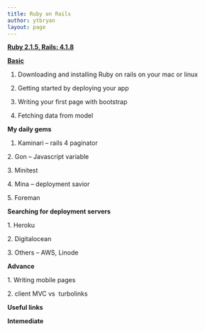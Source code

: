 ```yaml
---
title: Ruby on Rails
author: ytbryan
layout: page
---
```

<span style="text-decoration: underline;"><strong>Ruby 2.1.5, Rails: 4.1.8</strong></span>

<span style="text-decoration: underline;"><strong>Basic</strong></span>

1. Downloading and installing Ruby on rails on your mac or linux

2. Getting started by deploying your app

3. Writing your first page with bootstrap

4. Fetching data from model

**My daily gems**

1. Kaminari &#8211; rails 4 paginator

<p class="repo-list-description">
  <p>
    2. Gon &#8211; Javascript variable
  </p>
  
  <p>
    3. Minitest
  </p>
  
  <p>
    4. Mina &#8211; deployment savior
  </p>
  
  <p>
    5. Foreman
  </p>
  
  <p>
    <strong>Searching for deployment servers</strong>
  </p>
  
  <p>
    1. Heroku
  </p>
  
  <p>
    2. Digitalocean
  </p>
  
  <p>
    3. Others &#8211; AWS, Linode
  </p>
  
  <p>
    <strong>Advance</strong>
  </p>
  
  <p>
    1. Writing mobile pages
  </p>
  
  <p>
    2. client MVC vs  turbolinks
  </p>
  
  <p>
    <strong>Useful links</strong>
  </p>
  
  <p>
    <strong>Intemediate</strong>
  </p>